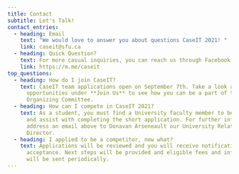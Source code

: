 ```yaml
---
title: Contact
subtitle: Let's Talk!
contact_entries:
  - heading: Email
    text: "We would love to answer you about questions CaseIT 2021! "
    link: caseit@sfu.ca
  - heading: Quick Question?
    text: For more casual inquiries, you can reach us through Facebook or Instagram
    link: https://m.me/caseit
top_questions:
  - heading: How do I join CaseIT?
    text: CaseIT team applications open on September 7th. Take a look at our
      opportunities under **Join Us** to see how you can be a part of the CaseIT
      Organizing Committee.
  - heading: How can I compete in CaseIT 2021?
    text: As a student, you must find a University faculty member to be your liason
      and assist with completing the short application. For further information
      address an email above to Donavan Arseneault our University Relations
      Director.
  - heading: I applied to be a competitor, now what?
    text: Applications will be reviewed and you will receive notification of your
      acceptance. Next steps will be provided and eligible fees and information
      will be sent periodically.
---
```

